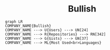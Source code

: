 <h1 align="center">Bullish</h1>

```mermaid
graph LR
COMPANY_NAME{Bullish}
COMPANY_NAME ---> U{Users} ---> UN[24]
COMPANY_NAME ---> R{Repositories} ---> RN[342]
COMPANY_NAME ---> G{Gists} ---> GN[37]
COMPANY_NAME ---> ML{Most Used<br>Languages}
```
